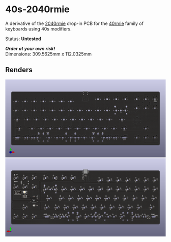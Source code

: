# 40s-2040rmie

A derivative of the [2040rmie](https://github.com/shinkaimayano/2040rmie) drop-in PCB for the [40rmie](https://p3dstore.com/products/40rmie-invisibolt-acrylic-keyboard-case-and-pcb) family of keyboards using 40s modifiers.

Status: **Untested**

***Order at your own risk!***  
Dimensions: 309.5625mm x 112.0325mm

## Renders

![Front](/Images/front.png)  
![Back](/Images/back.png)
